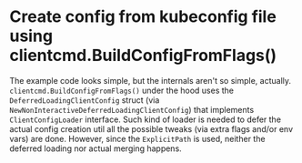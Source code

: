 # Create config from kubeconfig file using clientcmd.BuildConfigFromFlags()

The example code looks simple, but the internals aren't so simple, actually.
`clientcmd.BuildConfigFromFlags()` under the hood uses the `DeferredLoadingClientConfig` struct
(via `NewNonInteractiveDeferredLoadingClientConfig`) that implements `ClientConfigLoader` interface.
Such kind of loader is needed to defer the actual config creation util all the possible tweaks (via
extra flags and/or env vars) are done. However, since the `ExplicitPath` is used, neither the deferred
loading nor actual merging happens.

